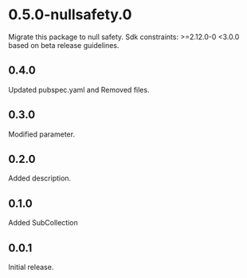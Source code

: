 # 0.5.0-nullsafety.0
Migrate this package to null safety. Sdk constraints: >=2.12.0-0 <3.0.0 based on beta release guidelines.

## 0.4.0
Updated pubspec.yaml and Removed files.

## 0.3.0
Modified parameter.

## 0.2.0
Added description.

## 0.1.0
Added SubCollection

## 0.0.1
Initial release.
